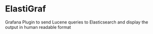 # ElastiGraf
Grafana Plugin to send Lucene queries to Elasticsearch and display the output in human readable format 
